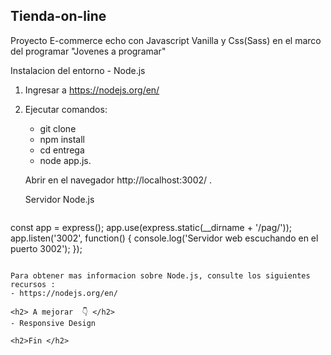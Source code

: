 ## Tienda-on-line
Proyecto E-commerce echo con Javascript Vanilla y Css(Sass) en el marco del programar "Jovenes a programar"

Instalacion del entorno - Node.js

1. Ingresar a https://nodejs.org/en/
1. Ejecutar comandos:<br>
   - git clone <br>
   - npm install <br>
   - cd entrega <br>
   - node app.js.
   
   Abrir en el navegador http://localhost:3002/ .
   
   Servidor Node.js 
   
   ```const express = require('express');
const app = express();
app.use(express.static(__dirname + '/pag/'));
app.listen('3002', function() {
  console.log('Servidor web escuchando en el puerto 3002');
});
```

Para obtener mas informacion sobre Node.js, consulte los siguientes recursos :
- https://nodejs.org/en/

<h2> A mejorar  👇 </h2>
- Responsive Design

<h2>Fin </h2>
